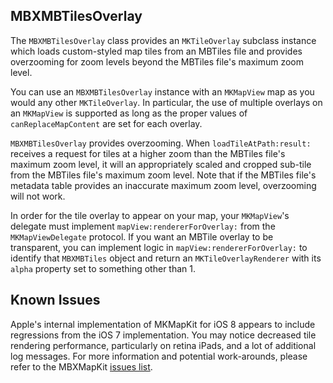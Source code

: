 ## MBXMBTilesOverlay

The `MBXMBTilesOverlay` class provides an `MKTileOverlay` subclass instance
which loads custom-styled map tiles from an MBTiles file and provides
overzooming for zoom levels beyond the MBTiles file's maximum zoom level.

You can use an `MBXMBTilesOverlay` instance with an `MKMapView` map as you
would any other `MKTileOverlay`. In particular, the use of multiple overlays on
an `MKMapView` is supported as long as the proper values of
`canReplaceMapContent` are set for each overlay.

`MBXMBTilesOverlay` provides overzooming. When `loadTileAtPath:result:`
receives a request for tiles at a higher zoom than the MBTiles file's maximum
zoom level, it will an appropriately scaled and cropped sub-tile from the
MBTiles file's maximum zoom level. Note that if the MBTiles file's metadata
table provides an inaccurate maximum zoom level, overzooming will not work.

In order for the tile overlay to appear on your map, your `MKMapView`'s
delegate must implement `mapView:rendererForOverlay:` from the
`MKMapViewDelegate` protocol. If you want an MBTile overlay to be transparent,
you can implement logic in `mapView:rendererForOverlay:` to identify that
`MBXMBTiles` object and return an `MKTileOverlayRenderer` with its `alpha`
property set to something other than 1.

## Known Issues

Apple's internal implementation of MKMapKit for iOS 8 appears to include
regressions from the iOS 7 implementation. You may notice decreased tile
rendering performance, particularly on retina iPads, and a lot of additional
log messages. For more information and potential work-arounds, please refer
to the MBXMapKit [issues list](https://github.com/mapbox/mbxmapkit/issues).

